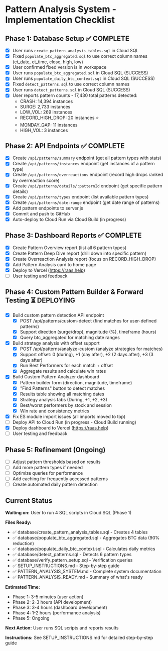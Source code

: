 # Pattern Analysis System - Implementation Checklist

## Phase 1: Database Setup ✅ COMPLETE
- [x] User runs `create_pattern_analysis_tables.sql` in Cloud SQL
- [x] Fixed `populate_btc_aggregated.sql` to use correct column names (et_date, et_time, close, high, low)
- [x] User confirmed fixed version is in workspace
- [x] User runs `populate_btc_aggregated.sql` in Cloud SQL (SUCCESS)
- [x] User runs `populate_daily_btc_context.sql` in Cloud SQL (SUCCESS)
- [x] Fixed `detect_patterns.sql` to use correct column names
- [x] User runs `detect_patterns.sql` in Cloud SQL (SUCCESS)
- [x] User reports pattern counts - 17,430 total patterns detected:
  - CRASH: 14,394 instances
  - SURGE: 2,733 instances
  - LOW_VOL: 269 instances
  - RECORD_HIGH_DROP: 20 instances ⭐
  - MONDAY_GAP: 11 instances
  - HIGH_VOL: 3 instances

## Phase 2: API Endpoints ✅ COMPLETE
- [x] Create `/api/patterns/summary` endpoint (get all pattern types with stats)
- [x] Create `/api/patterns/instances` endpoint (get instances of a pattern type)
- [x] Create `/api/patterns/overreactions` endpoint (record high drops ranked by overreaction score)
- [x] Create `/api/patterns/details/:patternId` endpoint (get specific pattern details)
- [x] Create `/api/patterns/types` endpoint (list available pattern types)
- [x] Create `/api/patterns/date-range` endpoint (get date range of patterns)
- [x] Add pattern endpoints to server.js
- [x] Commit and push to GitHub
- [x] Auto-deploy to Cloud Run via Cloud Build (in progress)

## Phase 3: Dashboard Reports ✅ COMPLETE
- [x] Create Pattern Overview report (list all 6 pattern types)
- [x] Create Pattern Deep Dive report (drill down into specific pattern)
- [x] Create Overreaction Analysis report (focus on RECORD_HIGH_DROP)
- [x] Add Pattern Analysis card to home page
- [x] Deploy to Vercel (https://raas.help)
- [ ] User testing and feedback

## Phase 4: Custom Pattern Builder & Forward Testing ⏳ DEPLOYING
- [x] Build custom pattern detection API endpoint
  - [x] POST /api/patterns/custom-detect (find matches for user-defined patterns)
  - [x] Support direction (surge/drop), magnitude (%), timeframe (hours)
  - [x] Query btc_aggregated for matching date ranges
- [x] Build strategy analysis with offset support
  - [x] POST /api/patterns/analyze-custom (analyze strategies for matches)
  - [x] Support offset: 0 (during), +1 (day after), +2 (2 days after), +3 (3 days after)
  - [x] Run Best Performers for each match + offset
  - [x] Aggregate results and calculate win rates
- [x] Build Custom Pattern Analyzer dashboard
  - [x] Pattern builder form (direction, magnitude, timeframe)
  - [x] "Find Patterns" button to detect matches
  - [x] Results table showing all matching dates
  - [x] Strategy analysis tabs (During, +1, +2, +3)
  - [x] Best/worst performers by stock and session
  - [x] Win rate and consistency metrics
- [x] Fix ES module import issues (all imports moved to top)
- [ ] Deploy API to Cloud Run (in progress - Cloud Build running)
- [x] Deploy dashboard to Vercel (https://raas.help)
- [ ] User testing and feedback

## Phase 5: Refinement (Ongoing)
- [ ] Adjust pattern thresholds based on results
- [ ] Add more pattern types if needed
- [ ] Optimize queries for performance
- [ ] Add caching for frequently accessed patterns
- [ ] Create automated daily pattern detection

## Current Status
**Waiting on:** User to run 4 SQL scripts in Cloud SQL (Phase 1)

**Files Ready:**
- ✅ database/create_pattern_analysis_tables.sql - Creates 4 tables
- ✅ database/populate_btc_aggregated.sql - Aggregates BTC data (90% reduction)
- ✅ database/populate_daily_btc_context.sql - Calculates daily metrics
- ✅ database/detect_patterns.sql - Detects 6 pattern types
- ✅ database/verify_pattern_setup.sql - Verification queries
- ✅ SETUP_INSTRUCTIONS.md - Step-by-step guide
- ✅ PATTERN_ANALYSIS_SYSTEM.md - Complete system documentation
- ✅ PATTERN_ANALYSIS_READY.md - Summary of what's ready

**Estimated Time:**
- Phase 1: 3-5 minutes (user action)
- Phase 2: 2-3 hours (API development)
- Phase 3: 3-4 hours (dashboard development)
- Phase 4: 1-2 hours (performance analysis)
- Phase 5: Ongoing

**Next Action:** User runs SQL scripts and reports results

**Instructions:** See SETUP_INSTRUCTIONS.md for detailed step-by-step guide